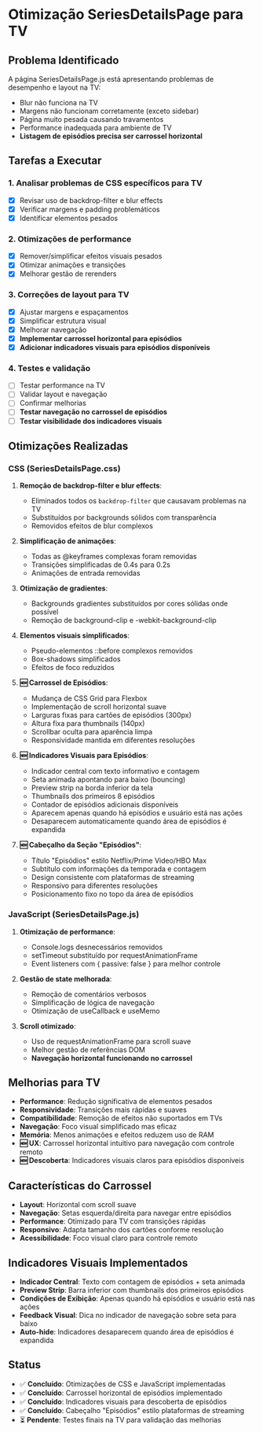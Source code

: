 # Otimização SeriesDetailsPage para TV

## Problema Identificado
A página SeriesDetailsPage.js está apresentando problemas de desempenho e layout na TV:
- Blur não funciona na TV
- Margens não funcionam corretamente (exceto sidebar)
- Página muito pesada causando travamentos
- Performance inadequada para ambiente de TV
- **Listagem de episódios precisa ser carrossel horizontal**

## Tarefas a Executar

### 1. Analisar problemas de CSS específicos para TV
- [x] Revisar uso de backdrop-filter e blur effects
- [x] Verificar margens e padding problemáticos
- [x] Identificar elementos pesados

### 2. Otimizações de performance
- [x] Remover/simplificar efeitos visuais pesados
- [x] Otimizar animações e transições
- [x] Melhorar gestão de rerenders

### 3. Correções de layout para TV
- [x] Ajustar margens e espaçamentos
- [x] Simplificar estrutura visual
- [x] Melhorar navegação
- [x] **Implementar carrossel horizontal para episódios**
- [x] **Adicionar indicadores visuais para episódios disponíveis**

### 4. Testes e validação
- [ ] Testar performance na TV
- [ ] Validar layout e navegação
- [ ] Confirmar melhorias
- [ ] **Testar navegação no carrossel de episódios**
- [ ] **Testar visibilidade dos indicadores visuais**

## Otimizações Realizadas

### CSS (SeriesDetailsPage.css)
1. **Remoção de backdrop-filter e blur effects**:
   - Eliminados todos os `backdrop-filter` que causavam problemas na TV
   - Substituídos por backgrounds sólidos com transparência
   - Removidos efeitos de blur complexos

2. **Simplificação de animações**:
   - Todas as @keyframes complexas foram removidas
   - Transições simplificadas de 0.4s para 0.2s
   - Animações de entrada removidas

3. **Otimização de gradientes**:
   - Backgrounds gradientes substituídos por cores sólidas onde possível
   - Remoção de background-clip e -webkit-background-clip

4. **Elementos visuais simplificados**:
   - Pseudo-elementos ::before complexos removidos
   - Box-shadows simplificados
   - Efeitos de foco reduzidos

5. **🆕 Carrossel de Episódios**:
   - Mudança de CSS Grid para Flexbox
   - Implementação de scroll horizontal suave
   - Larguras fixas para cartões de episódios (300px)
   - Altura fixa para thumbnails (140px)
   - Scrollbar oculta para aparência limpa
   - Responsividade mantida em diferentes resoluções

6. **🆕 Indicadores Visuais para Episódios**:
   - Indicador central com texto informativo e contagem
   - Seta animada apontando para baixo (bouncing)
   - Preview strip na borda inferior da tela
   - Thumbnails dos primeiros 8 episódios
   - Contador de episódios adicionais disponíveis
   - Aparecem apenas quando há episódios e usuário está nas ações
   - Desaparecem automaticamente quando área de episódios é expandida

7. **🆕 Cabeçalho da Seção "Episódios"**:
   - Título "Episódios" estilo Netflix/Prime Video/HBO Max
   - Subtítulo com informações da temporada e contagem
   - Design consistente com plataformas de streaming
   - Responsivo para diferentes resoluções
   - Posicionamento fixo no topo da área de episódios

### JavaScript (SeriesDetailsPage.js)
1. **Otimização de performance**:
   - Console.logs desnecessários removidos
   - setTimeout substituído por requestAnimationFrame
   - Event listeners com { passive: false } para melhor controle

2. **Gestão de state melhorada**:
   - Remoção de comentários verbosos
   - Simplificação de lógica de navegação
   - Otimização de useCallback e useMemo

3. **Scroll otimizado**:
   - Uso de requestAnimationFrame para scroll suave
   - Melhor gestão de referências DOM
   - **Navegação horizontal funcionando no carrossel**

## Melhorias para TV
- **Performance**: Redução significativa de elementos pesados
- **Responsividade**: Transições mais rápidas e suaves
- **Compatibilidade**: Remoção de efeitos não suportados em TVs
- **Navegação**: Foco visual simplificado mas eficaz
- **Memória**: Menos animações e efeitos reduzem uso de RAM
- **🆕 UX**: Carrossel horizontal intuitivo para navegação com controle remoto
- **🆕 Descoberta**: Indicadores visuais claros para episódios disponíveis

## Características do Carrossel
- **Layout**: Horizontal com scroll suave
- **Navegação**: Setas esquerda/direita para navegar entre episódios
- **Performance**: Otimizado para TV com transições rápidas
- **Responsivo**: Adapta tamanho dos cartões conforme resolução
- **Acessibilidade**: Foco visual claro para controle remoto

## Indicadores Visuais Implementados
- **Indicador Central**: Texto com contagem de episódios + seta animada
- **Preview Strip**: Barra inferior com thumbnails dos primeiros episódios
- **Condições de Exibição**: Apenas quando há episódios e usuário está nas ações
- **Feedback Visual**: Dica no indicador de navegação sobre seta para baixo
- **Auto-hide**: Indicadores desaparecem quando área de episódios é expandida

## Status
- ✅ **Concluído**: Otimizações de CSS e JavaScript implementadas
- ✅ **Concluído**: Carrossel horizontal de episódios implementado
- ✅ **Concluído**: Indicadores visuais para descoberta de episódios
- ✅ **Concluído**: Cabeçalho "Episódios" estilo plataformas de streaming
- ⏳ **Pendente**: Testes finais na TV para validação das melhorias 